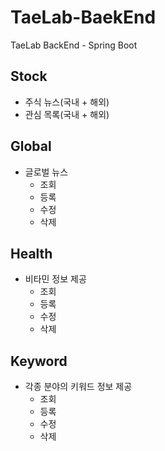 # TaeLab-BaekEnd
TaeLab BackEnd - Spring Boot

## Stock
- 주식 뉴스(국내 + 해외)
- 관심 목록(국내 + 해외)

## Global
+ 글로벌 뉴스
  * 조회
  * 등록
  * 수정
  * 삭제

## Health
+ 비타민 정보 제공
  * 조회
  * 등록
  * 수정
  * 삭제

## Keyword
+ 각종 분야의 키워드 정보 제공
  * 조회
  * 등록
  * 수정
  * 삭제
